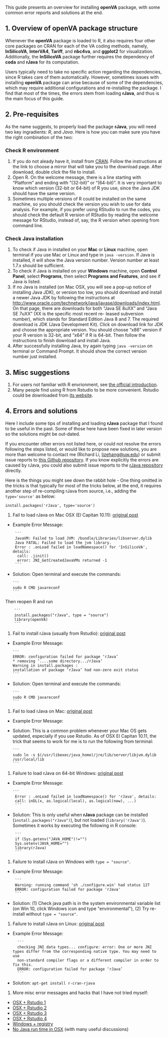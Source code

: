 This guide presents an overview for installing **openVA** package, with some common error reports and solutions at the end.

## 1. Overview of openVA package structure
Whenever the **openVA** package is loaded to R, it also requires four other core packages on CRAN for each of the VA coding methods, namely, **InSilicoVA**, **InterVA4**, **Tariff**, and **nbc4va**, and **ggplot2** for visualization. Additionally, the **InSilicoVA** package further requires the dependency of **coda** and **rJava** for its computation. 

Users typically need to take no specific action regarding the dependencies, since R takes care of them automatically. However, sometimes issues with installing **openVA** package can arise because of some of the dependencies, which may require additional configurations and re-installing the package. I find that most of the times, the errors stem from loading **rJava**, and thus is the main focus of this guide.

## 2. Pre-requisites
As the name suggests, to properly load the package **rJava**, you will need two key ingradients: _R_, and _Java_. Here is how you can make sure you have the right combination of the two:
 
### Check R environment 
1. If you do not aleady have it, install from [CRAN](http://cran.r-project.org/). Follow the instructions at the link to choose a mirror that will take you to the download page. After download, double click the file to install.
2. Open R. On the welcome message, there is a line starting with “Platform” and ending with “(32-bit)” or “(64-bit)”. It is very important to know which version (32-bit or 64-bit) of R you use, since the Java JDK should have the same version. 
3. Sometimes multiple versions of R could be installed on the same machine, so you should check the version you wish to use for data analysis. For example, if you prefer using RStudio to run the codes, you should check the default R version of RStudio by reading the welcome message for RStudio, instead of, say, the R version when opening from command line.

### Check Java installation
1. To check if Java in installed on your **Mac** or **Linux** machine, open terminal if you use Mac or Linux and type in ```java -version```. If Java is installed, it will show the Java version number. Version number at least 1.7.x should be sufficient.
1. To check if Java is installed on your **Windows** machine, open **Control Panel**, select **Programs**, then select **Programs and Features**, and see if Java is listed. 
1. If no Java is installed (on Mac OSX, you will see a pop-up notice of installing Java JDK), or version too low, you should download and install a newer Java JDK by following the instructions at http://www.oracle.com/technetwork/java/javase/downloads/index.html. On that page, there are downloads for both “Java SE 8uXX” and “Java SE 7uXX” (XX is the specific most recent re- leased subversion number), which stands for Standard Edition Java 8 and 7. The required download is JDK (Java Development Kit). Click on download link for JDK and choose the appropriate version. You should choose “x86” version if your R version is 32-bit, and “x64” if R is 64-bit. Then follow the instructions to finish download and install Java.
3. After successfully installing Java, try again typing ```java -version``` on terminal or Command Prompt. It should show the correct version number just installed.

## 3. Misc suggestions
1. For users not familiar with R envrionment, see [the official introduction](https://www.r-project.org/about.html).
2. Many people find using R from Rstudio to be more convenient. Rstudio could be downloaded from [its website](https://www.rstudio.com/products/rstudio/download3/). 


## 4. Errors and solutions
Here I include some tips of installing and loading **rJava** package that I found to be useful in the past. Some of those here have been fixed in later version so the solutions might be out-dated.   

If you encounter other errors not listed here, or could not resolve the errors following the steps listed, or would like to propose new solutions, you are more than welcome to contact me (Richard Li, lizehang@uw.edu) or submit issue reports to [this Github repository](https://github.com/richardli/openVA/issues). If you know explicitly the errors are caused by rJava, you could also submit issue reports to the [rJava repository](https://github.com/s-u/rJava/issues) directly.

Here is the things you might see down the rabbit hole - One thing omitted in the tricks is that typically for most of the tricks below, at the end, it requires another step of re-compiling rJava from source, i.e., adding the ```type='source'``` as below:

```
install.packages('rJava', type='source')
```

1. Fail to load rJava on Mac OSX (El Capitan 10.11): [original post](http://stackoverflow.com/questions/35179151/cannot-load-r-xlsx-package-on-mac-os-10-11)
  + Example Error Message:
    
         ```
         JavaVM: Failed to load JVM: /bundle/Libraries/libserver.dylib
         Java FATAL: Failed to load the jvm library.
         Error : .onLoad failed in loadNamespace() for 'InSilicoVA', details:
          call: .jinit()
          error: JNI_GetCreatedJavaVMs returned -1
         ```
   
  + Solution: Open terminal and execute the commands:
  
        ```
        sudo R CMD javareconf
        ```
   Then reopen R and run

        ```
        install.packages("rJava", type = "source")
        library(openVA)
        ```
   
1. Fail to install rJava (usually from Rstudio): [original post](http://stackoverflow.com/questions/34212378/installation-of-rjava)
  + Example Error Message:
    
        ```
        ERROR: configuration failed for package ‘rJava’
        * removing ‘....some directory.../rJava’
        Warning in install.packages :
        installation of package ‘rJava’ had non-zero exit status
        ```
   
  + Solution: Open terminal and execute the commands:
  
        ```
        sudo R CMD javareconf
        ```
   
1. Fail to load rJava on Mac: [original post](http://stackoverflow.com/questions/30738974/rjava-load-error-in-rstudio-r-after-upgrading-to-osx-yosemite)
  + Example Error Message:
  
  + Solution: This is a common problem whenever your Mac OS gets updated, especially if you use Rstudio. As of OSX El Capitan 10.11, the trick that seems to work for me is to run the following from terminal:
  
        ```
        sudo ln -s $(/usr/libexec/java_home)/jre/lib/server/libjvm.dylib /usr/local/lib
        ```

1. Failure to load rJava on 64-bit Windows: [original post](http://stackoverflow.com/questions/7019912/using-the-rjava-package-on-win7-64-bit-with-r)
  + Example Error Message: 
        
        ```
         Error : .onLoad failed in loadNamespace() for 'rJava', details: 
         call: inDL(x, as.logical(local), as.logical(now), ...)
         ```
  + Solution: This is only useful when **rJava** package can be installed (```install.packages("rJava")```), but not loaded (```library('rJava')```). Sometimes it works by executing the following in R console:
      
         ```
         if (Sys.getenv("JAVA_HOME")!="")
         Sys.setenv(JAVA_HOME="")
         library(rJava)
         ```
1. Failure to install rJava on Windows with ``type = "source"``.
  + Example Error Message:
   
         ```
         Warning: running command 'sh ./configure.win' had status 127
         ERROR: configuration failed for package 'rJava'
         ```

  + Solution: (1) Check java path is in the system environmental variable list (on Win 10, click Windows icon and type "environmental"), (2) Try re-install without ``type = "source"``.
  
1. Failure to install rJava on Linux: [original post](http://stackoverflow.com/questions/3311940/r-rjava-package-install-failing)
  
  + Example Error Message:
   
          ```
          checking JNI data types... configure: error: One or more JNI types differ from the corresponding native type. You may need to use     
          non-standard compiler flags or a different compiler in order to fix this.
          ERROR: configuration failed for package ‘rJava’
          ```
  
  + Solution:
          ```
          apt-get install r-cran-rjava
          ```
  
1. More misc error messages and hacks that I have not tried myself:
  + [OSX + Rstudio 1](http://stackoverflow.com/questions/26948777/how-can-i-make-rjava-use-the-newer-version-of-java-on-osx)
  + [OSX + Rstudio 2](http://spartanideas.msu.edu/2015/06/27/the-rjava-nightmare/) 
  + [OSX + Rstudio 3](https://andrewgoldstone.com/blog/2015/02/03/rjava/)
  + [OSX + Rstudio 4](http://conjugateprior.org/2014/12/r-java8-osx/)
  + [Windows + registry](https://www.r-bloggers.com/how-to-load-the-rjava-package-after-the-error-java_home-cannot-be-determined-from-the-registry/)
  + [No Java run time in OSX](https://github.com/s-u/rJava/issues/37) (with many useful discussions)

